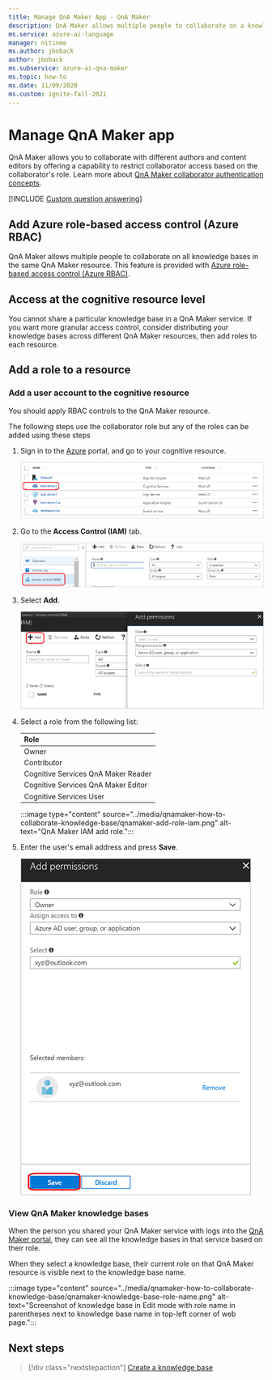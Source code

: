 ```yaml
---
title: Manage QnA Maker App - QnA Maker
description: QnA Maker allows multiple people to collaborate on a knowledge base. QnA Maker offers a capability to improve the quality of your knowledge base with active learning. One can review, accept or reject, and add without removing or changing existing questions.
ms.service: azure-ai-language
manager: nitinme
ms.author: jboback
author: jboback
ms.subservice: azure-ai-qna-maker
ms.topic: how-to
ms.date: 11/09/2020
ms.custom: ignite-fall-2021
---
```


# Manage QnA Maker app

QnA Maker allows you to collaborate with different authors and content editors by offering a capability to restrict collaborator access based on the collaborator's role.
Learn more about [QnA Maker collaborator authentication concepts](../concepts/role-based-access-control.md).

[!INCLUDE [Custom question answering](../includes/new-version.md)]

## Add Azure role-based access control (Azure RBAC)

QnA Maker allows multiple people to collaborate on all knowledge bases in the same QnA Maker resource. This feature is provided with [Azure role-based access control (Azure RBAC)](../../../role-based-access-control/role-assignments-portal.md).

## Access at the cognitive resource level

You cannot share a particular knowledge base in a QnA Maker service. If you want more granular access control, consider distributing your knowledge bases across different QnA Maker resources, then add roles to each resource.

## Add a role to a resource

### Add a user account to the cognitive resource

You should apply RBAC controls to the QnA Maker resource.

The following steps use the collaborator role but any of the roles can be added using these steps

1. Sign in to the [Azure](https://portal.azure.com/) portal, and go to your cognitive resource.

    ![QnA Maker resource list](../media/qnamaker-how-to-collaborate-knowledge-base/qnamaker-resource-list.png)

1. Go to the **Access Control (IAM)** tab.

    ![QnA Maker IAM](../media/qnamaker-how-to-collaborate-knowledge-base/qnamaker-iam.png)

1. Select **Add**.

    ![QnA Maker IAM add](../media/qnamaker-how-to-collaborate-knowledge-base/qnamaker-iam-add.png)

1. Select a role from the following list:

    |Role|
    |--|
    |Owner|
    |Contributor|
    |Cognitive Services QnA Maker Reader|
    |Cognitive Services QnA Maker Editor|
    |Cognitive Services User|

    :::image type="content" source="../media/qnamaker-how-to-collaborate-knowledge-base/qnamaker-add-role-iam.png" alt-text="QnA Maker IAM add role.":::

1. Enter the user's email address and press **Save**.

    ![QnA Maker IAM add email](../media/qnamaker-how-to-collaborate-knowledge-base/qnamaker-iam-add-email.png)

### View QnA Maker knowledge bases

When the person you shared your QnA Maker service with logs into the [QnA Maker portal](https://qnamaker.ai), they can see all the knowledge bases in that service based on their role.

When they select a knowledge base, their current role on that QnA Maker resource is visible next to the knowledge base name.

:::image type="content" source="../media/qnamaker-how-to-collaborate-knowledge-base/qnamaker-knowledge-base-role-name.png" alt-text="Screenshot of knowledge base in Edit mode with role name in parentheses next to knowledge base name in top-left corner of web page.":::

## Next steps

> [!div class="nextstepaction"]
> [Create a knowledge base](./manage-knowledge-bases.md)
